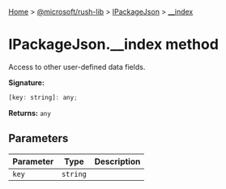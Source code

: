 [Home](./index) &gt; [@microsoft/rush-lib](./rush-lib.md) &gt; [IPackageJson](./rush-lib.ipackagejson.md) &gt; [\_\_index](./rush-lib.ipackagejson.__index.md)

# IPackageJson.\_\_index method

Access to other user-defined data fields.

**Signature:**
```javascript
[key: string]: any;
```
**Returns:** `any`

## Parameters

|  Parameter | Type | Description |
|  --- | --- | --- |
|  `key` | `string` |  |

